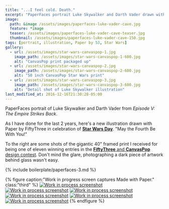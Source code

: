 ```yaml
---
title: "...I feel cold. Death."
excerpt: "PaperFaces portrait Luke Skywalker and Darth Vader drawn with Paper by 53 on an iPad."
image: 
  path: &image /assets/images/paperfaces-luke-vader-cave.jpg 
  feature: *image
  teaser: /assets/images/paperfaces-luke-vader-cave-teaser.jpg
  thumbnail: /assets/images/paperfaces-luke-vader-cave-150.jpg
tags: [portrait, illustration, Paper by 53, Star Wars]
gallery:
  - url: /assets/images/star-wars-canvaspop-1.jpg
    image_path: /assets/images/star-wars-canvaspop-1-600.jpg
    alt: "CanvasPop print packaged up"
  - url: /assets/images/star-wars-canvaspop-2.jpg
    image_path: /assets/images/star-wars-canvaspop-2-600.jpg
    alt: "50 inch CanvasPop Star Wars print"
  - url: /assets/images/star-wars-canvaspop-3.jpg
    image_path: /assets/images/star-wars-canvaspop-3-600.jpg
    alt: "Detail shot of Luke Skywalker illustration"
last_modified_at: 2016-12-16T21:30:28-05:00
---
```


PaperFaces portrait of Luke Skywalker and Darth Vader from *Episode V: The Empire Strikes Back*.

As I have done for the last 2 years, here's a new illustration drawn with Paper by FiftyThree in celebration of [**Star Wars Day**](http://www.starwars.com/may-the-4th). "May the Fourth Be With You!"

To the right are some shots of the gigantic 40\" framed print I received for being one of eleven winning entries in the [**FiftyThree** and **CanvasPop** design contest](http://blog.fiftythree.com/canvaspop-design-contest-winners). Don't mind the glare, photographing a dark piece of artwork behind glass wasn't easy.

{% include boilerplate/paperfaces-3.md %}

{% figure caption:"Work in progress screen captures Made with Paper." class:"third" %}
[![Work in process screenshot](/assets/images/paperfaces-luke-vader-cave-process-1-600.jpg)](/assets/images/paperfaces-luke-vader-cave-process-1-lg.jpg) [![Work in process screenshot](/assets/images/paperfaces-luke-vader-cave-process-3-600.jpg)](/assets/images/paperfaces-luke-vader-cave-process-3-lg.jpg) [![Work in process screenshot](/assets/images/paperfaces-luke-vader-cave-process-4-600.jpg)](/assets/images/paperfaces-luke-vader-cave-process-4-lg.jpg) [![Work in process screenshot](/assets/images/paperfaces-luke-vader-cave-process-5-600.jpg)](/assets/images/paperfaces-luke-vader-cave-process-5-lg.jpg) [![Work in process screenshot](/assets/images/paperfaces-luke-vader-cave-process-6-600.jpg)](/assets/images/paperfaces-luke-vader-cave-process-6-lg.jpg) [![Work in process screenshot](/assets/images/paperfaces-luke-vader-cave-process-7-600.jpg)](/assets/images/paperfaces-luke-vader-cave-process-7-lg.jpg)
{% endfigure %}


